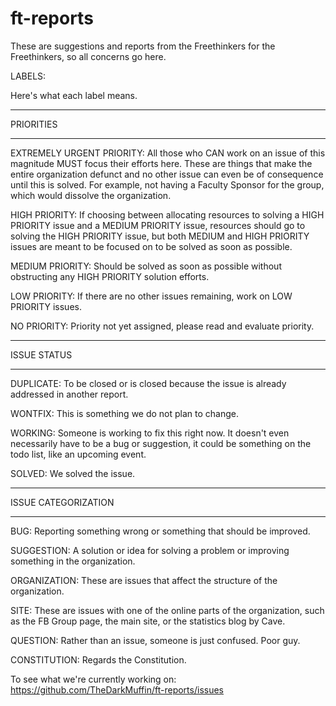# ft-reports
These are suggestions and reports from the Freethinkers for the Freethinkers, so all concerns go here.

LABELS:

Here's what each label means.
___

PRIORITIES
___

EXTREMELY URGENT PRIORITY: All those who CAN work on an issue of this magnitude MUST focus their efforts here. These are things that make the entire organization defunct and no other issue can even be of consequence until this is solved. For example, not having a Faculty Sponsor for the group, which would dissolve the organization.

HIGH PRIORITY: If choosing between allocating resources to solving a HIGH PRIORITY issue and a MEDIUM PRIORITY issue, resources should go to solving the HIGH PRIORITY issue, but both MEDIUM and HIGH PRIORITY issues are meant to be focused on to be solved as soon as possible.

MEDIUM PRIORITY: Should be solved as soon as possible without obstructing any HIGH PRIORITY solution efforts.

LOW PRIORITY: If there are no other issues remaining, work on LOW PRIORITY issues.

NO PRIORITY: Priority not yet assigned, please read and evaluate priority.
___

ISSUE STATUS
___

DUPLICATE: To be closed or is closed because the issue is already addressed in another report.

WONTFIX: This is something we do not plan to change.

WORKING: Someone is working to fix this right now. It doesn't even necessarily have to be a bug or suggestion, it could be something on the todo list, like an upcoming event.

SOLVED: We solved the issue.
___

ISSUE CATEGORIZATION
___

BUG: Reporting something wrong or something that should be improved.

SUGGESTION: A solution or idea for solving a problem or improving something in the organization.

ORGANIZATION: These are issues that affect the structure of the organization.

SITE: These are issues with one of the online parts of the organization, such as the FB Group page, the main site, or the statistics blog by Cave.

QUESTION: Rather than an issue, someone is just confused. Poor guy.

CONSTITUTION: Regards the Constitution.

To see what we're currently working on: https://github.com/TheDarkMuffin/ft-reports/issues
